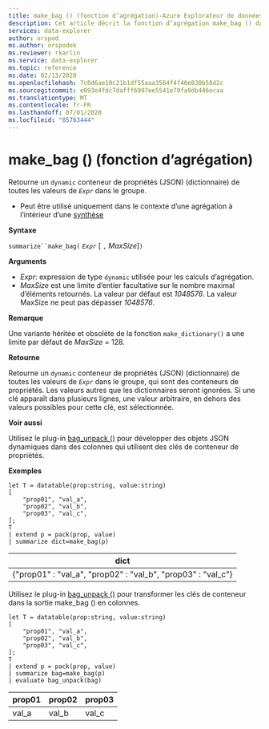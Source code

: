 ```yaml
---
title: make_bag () (fonction d’agrégation)-Azure Explorateur de données
description: Cet article décrit la fonction d’agrégation make_bag () dans Azure Explorateur de données.
services: data-explorer
author: orspod
ms.author: orspodek
ms.reviewer: rkarlin
ms.service: data-explorer
ms.topic: reference
ms.date: 02/13/2020
ms.openlocfilehash: 7c0d6ae10c21b1df55aaa3584f4f40e830b58d2c
ms.sourcegitcommit: e093e4fdc7dafff6997ee5541e79fa9db446ecaa
ms.translationtype: MT
ms.contentlocale: fr-FR
ms.lasthandoff: 07/01/2020
ms.locfileid: "85763444"
---
```

# <a name="make_bag-aggregation-function"></a>make_bag () (fonction d’agrégation)

Retourne un `dynamic` conteneur de propriétés (JSON) (dictionnaire) de toutes les valeurs de *`Expr`* dans le groupe.

* Peut être utilisé uniquement dans le contexte d’une agrégation à l’intérieur d’une [synthèse](summarizeoperator.md)

**Syntaxe**

`summarize``make_bag(` *`Expr`* [ `,` *MaxSize*]`)`

**Arguments**

* *Expr*: expression de type `dynamic` utilisée pour les calculs d’agrégation.
* *MaxSize* est une limite d’entier facultative sur le nombre maximal d’éléments retournés. La valeur par défaut est *1048576*. La valeur MaxSize ne peut pas dépasser *1048576*.

**Remarque**

Une variante héritée et obsolète de la fonction `make_dictionary()` a une limite par défaut de *MaxSize* = 128.

**Retourne**

Retourne un `dynamic` conteneur de propriétés (JSON) (dictionnaire) de toutes les valeurs de *`Expr`* dans le groupe, qui sont des conteneurs de propriétés.
Les valeurs autres que les dictionnaires seront ignorées.
Si une clé apparaît dans plusieurs lignes, une valeur arbitraire, en dehors des valeurs possibles pour cette clé, est sélectionnée.

**Voir aussi**

Utilisez le plug-in [bag_unpack ()](bag-unpackplugin.md) pour développer des objets JSON dynamiques dans des colonnes qui utilisent des clés de conteneur de propriétés. 

**Exemples**

```kusto
let T = datatable(prop:string, value:string)
[
    "prop01", "val_a",
    "prop02", "val_b",
    "prop03", "val_c",
];
T
| extend p = pack(prop, value)
| summarize dict=make_bag(p)

```

|dict|
|----|
|{"prop01" : "val_a", "prop02" : "val_b", "prop03" : "val_c"} |

Utilisez le plug-in [bag_unpack ()](bag-unpackplugin.md) pour transformer les clés de conteneur dans la sortie make_bag () en colonnes. 

```kusto
let T = datatable(prop:string, value:string)
[
    "prop01", "val_a",
    "prop02", "val_b",
    "prop03", "val_c",
];
T
| extend p = pack(prop, value)
| summarize bag=make_bag(p)
| evaluate bag_unpack(bag) 

```

|prop01|prop02|prop03|
|---|---|---|
|val_a|val_b|val_c|

